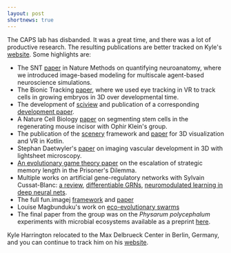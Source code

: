 ```yaml
---
layout: post
shortnews: true
---
```


The CAPS lab has disbanded. It was a great time, and there was a lot
of productive research. The resulting publications are better tracked
on Kyle's [website](https://kyleharrington.com). Some highlights are:

- The SNT [paper](https://www.nature.com/articles/s41592-021-01105-7) in Nature Methods on quantifying neuroanatomy, where
  we introduced image-based modeling for multiscale agent-based
  neuroscience simulations.
- The Bionic Tracking [paper](https://arxiv.org/pdf/2005.00387), where we used eye tracking in VR to track
  cells in growing embryos in 3D over developmental time.
- The development of [sciview](sc.iview.sc) and publication of a
  corresponding [development paper](https://arxiv.org/pdf/2004.11897).
- A Nature Cell Biology [paper](https://www.ncbi.nlm.nih.gov/pmc/articles/pmc6935352/) on segmenting stem cells in the
  regenerating mouse incisor with Ophir Klein's group.
- The publication of the [scenery](https://scenery.graphics) framework
  and [paper](https://arxiv.org/pdf/1906.06726) for 3D visualization and VR in Kotlin.
- Stephan Daetwyler's [paper](https://dev.biologists.org/content/develop/146/6/dev173757.full.pdf) on imaging vascular development in 3D with
  lightsheet microscopy.
- [An evolutionary game theory
  paper](https://www.biorxiv.org/content/biorxiv/early/2017/04/25/130583.full.pdf)
  on the escalation of strategic memory length in the Prisoner's
  Dilemma.
- Multiple works on artificial gene-regulatory networks with Sylvain
  Cussat-Blanc: [a
  review](https://www.mitpressjournals.org/doi/full/10.1162/artl_a_00267),
  [differentiable GRNs](https://arxiv.org/pdf/1807.05948),
  [neuromodulated learning in deep neural
  nets](https://arxiv.org/pdf/1812.03365).
- The full fun.imagej
  [framework](https://github.com/funimagej/fun.imagej) and
  [paper](https://academic.oup.com/bioinformatics/article/34/5/899/4587585) 
- Louise Magbunduku's work on [eco-evolutionary
  swarms](https://www.mitpressjournals.org/doi/pdfplus/10.1162/isal_a_034)
- The final paper from the group was on the *Physarum polycephalum*
  experiments with microbial ecosystems available as a preprint
  [here](https://www.biorxiv.org/content/10.1101/2021.03.14.435300v1.article-metrics).

Kyle Harrington relocated to the Max Delbrueck Center in Berlin,
Germany, and you can continue to track him on his [website](https://kyleharrington.com).
